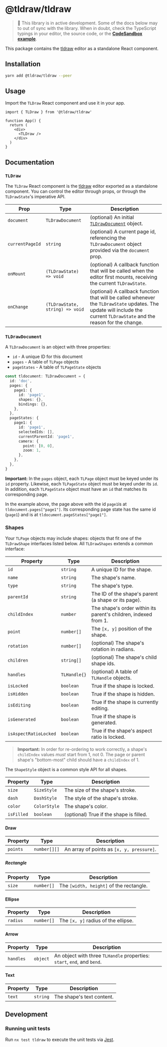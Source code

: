 # @tldraw/tldraw

> 🚧 This library is in active development. Some of the docs below may to out of sync with the library. When in doubt, check the TypeScript typings in your editor, the source code, or the **[CodeSandbox example](https://codesandbox.io/s/tldraw-example-n539u)**.

This package contains the [tldraw](https://tldraw.com) editor as a standalone React component.

## Installation

```bash
yarn add @tldraw/tldraw --peer
```

## Usage

Import the `TLDraw` React component and use it in your app.

```tsx
import { TLDraw } from '@tldraw/tldraw'

function App() {
  return (
    <div>
      <TLDraw />
    </div>
  )
}
```

## Documentation

### `TLDraw`

The `TLDraw` React component is the [tldraw](https://tldraw.com) editor exported as a standalone component. You can control the editor through props, or through the `TLDrawState`'s imperative API.

| Prop            | Type                            | Description                                                                                                                                                             |
| --------------- | ------------------------------- | ----------------------------------------------------------------------------------------------------------------------------------------------------------------------- |
| `document`      | `TLDrawDocument`                | (optional) An initial [`TLDrawDocument`](#tldrawdocument) object.                                                                                                       |
| `currentPageId` | `string`                        | (optional) A current page id, referencing the `TLDrawDocument` object provided via the `document` prop.                                                                 |
| `onMount`       | `(TLDrawState) => void`         | (optional) A callback function that will be called when the editor first mounts, receiving the current `TLDrawState`.                                                   |
| `onChange`      | `(TLDrawState, string) => void` | (optional) A callback function that will be called whenever the `TLDrawState` updates. The update will include the current `TLDrawState` and the reason for the change. |

### `TLDrawDocument`

A `TLDrawDocument` is an object with three properties:

- `id` - A unique ID for this document
- `pages` - A table of `TLPage` objects
- `pageStates` - A table of `TLPageState` objects

```ts
const tldocument: TLDrawDocument = {
  id: 'doc',
  pages: {
    page1: {
      id: 'page1',
      shapes: {},
      bindings: {},
    },
  },
  pageStates: {
    page1: {
      id: 'page1',
      selectedIds: [],
      currentParentId: 'page1',
      camera: {
        point: [0, 0],
        zoom: 1,
      },
    },
  },
}
```

**Important:** In the `pages` object, each `TLPage` object must be keyed under its `id` property. Likewise, each `TLPageState` object must be keyed under its `id`. In addition, each `TLPageState` object must have an `id` that matches its corresponding page.

In the example above, the page above with the id `page1`is at `tldocument.pages["page1"]`. Its corresponding page state has the same id (`page1`) and is at `tldocument.pageStates["page1"]`.

### Shapes

Your `TLPage` objects may include shapes: objects that fit one of the `TLDrawShape` interfaces listed below. All `TLDrawShapes` extends a common interface:

| Property              | Type         | Description                                                     |
| --------------------- | ------------ | --------------------------------------------------------------- |
| `id`                  | `string`     | A unique ID for the shape.                                      |
| `name`                | `string`     | The shape's name.                                               |
| `type`                | `string`     | The shape's type.                                               |
| `parentId`            | `string`     | The ID of the shape's parent (a shape or its page).             |
| `childIndex`          | `number`     | The shape's order within its parent's children, indexed from 1. |
| `point`               | `number[]`   | The `[x, y]` position of the shape.                             |
| `rotation`            | `number[]`   | (optional) The shape's rotation in radians.                     |
| `children`            | `string[]`   | (optional) The shape's child shape ids.                         |
| `handles`             | `TLHandle{}` | (optional) A table of `TLHandle` objects.                       |
| `isLocked`            | `boolean`    | True if the shape is locked.                                    |
| `isHidden`            | `boolean`    | True if the shape is hidden.                                    |
| `isEditing`           | `boolean`    | True if the shape is currently editing.                         |
| `isGenerated`         | `boolean`    | True if the shape is generated.                                 |
| `isAspectRatioLocked` | `boolean`    | True if the shape's aspect ratio is locked.                     |

> **Important:** In order for re-ordering to work correctly, a shape's `childIndex` values _must_ start from 1, not 0. The page or parent shape's "bottom-most" child should have a `childIndex` of 1.

The `ShapeStyle` object is a common style API for all shapes.

| Property   | Type         | Description                             |
| ---------- | ------------ | --------------------------------------- |
| `size`     | `SizeStyle`  | The size of the shape's stroke.         |
| `dash`     | `DashStyle`  | The style of the shape's stroke.        |
| `color`    | `ColorStyle` | The shape's color.                      |
| `isFilled` | `boolean`    | (optional) True if the shape is filled. |

#### Draw

| Property | Type         | Description                               |
| -------- | ------------ | ----------------------------------------- |
| `points` | `number[][]` | An array of points as `[x, y, pressure]`. |

##### Rectangle

| Property | Type       | Description                             |
| -------- | ---------- | --------------------------------------- |
| `size`   | `number[]` | The `[width, height]` of the rectangle. |

#### Ellipse

| Property | Type       | Description                         |
| -------- | ---------- | ----------------------------------- |
| `radius` | `number[]` | The `[x, y]` radius of the ellipse. |

#### Arrow

| Property  | Type     | Description                                                             |
| --------- | -------- | ----------------------------------------------------------------------- |
| `handles` | `object` | An object with three `TLHandle` properties: `start`, `end`, and `bend`. |

#### Text

| Property | Type     | Description               |
| -------- | -------- | ------------------------- |
| `text`   | `string` | The shape's text content. |

## Development

### Running unit tests

Run `nx test tldraw` to execute the unit tests via [Jest](https://jestjs.io).
